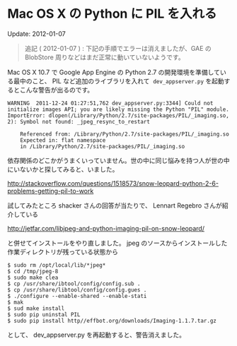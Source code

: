 # Mac OS X の Python に PIL を入れる

Update: 2012-01-07

> 追記 ( 2012-01-07 ) : 下記の手順でエラーは消えましたが、GAE の BlobStore 周りなどはまだ正常に動いていないようです。



Mac OS X 10.7 で Google App Engine の Python 2.7 の開発環境を準備している最中のこと、 PIL など追加のライブラリを入れて 
`dev_appserver.py` を起動するとこんな警告が出るのです。


```
WARNING  2011-12-24 01:27:51,762 dev_appserver.py:3344] Could not initialize images API; you are likely missing the Python "PIL" module. ImportError: dlopen(/Library/Python/2.7/site-packages/PIL/_imaging.so, 2): Symbol not found: _jpeg_resync_to_restart

    Referenced from: /Library/Python/2.7/site-packages/PIL/_imaging.so
    Expected in: flat namespace
    in /Library/Python/2.7/site-packages/PIL/_imaging.so
```



依存関係のどこかがうまくいっていません。世の中に同じ悩みを持つ人が世の中にいないかと探してみると、いました。

http://stackoverflow.com/questions/1518573/snow-leopard-python-2-6-problems-getting-pil-to-work


試してみたところ shacker さんの回答が当たりで、 Lennart Regebro さんが紹介している

http://jetfar.com/libjpeg-and-python-imaging-pil-on-snow-leopard/

と併せてインストールをやり直しました。 jpeg のソースからインストールした作業ディレクトリが残っている状態から

```
$ sudo rm /opt/local/lib/*jpeg*
$ cd /tmp/jpeg-8
$ sudo make clea
$ cp /usr/share/ibtool/config/config.sub .
$ cp /usr/share/libtool/config/config.gues .
$ ./configure --enable-shared --enable-stati
$ mak
$ sud make install
$ sudo pip uninstal PIL
$ sudo pip install http//effbot.org/downloads/Imaging-1.1.7.tar.gz
```


として、 dev\_appserver.py を再起動すると、警告消えました。
